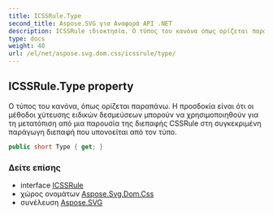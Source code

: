 ```yaml
---
title: ICSSRule.Type
second_title: Aspose.SVG για Αναφορά API .NET
description: ICSSRule ιδιοκτησία. Ο τύπος του κανόνα όπως ορίζεται παραπάνω. Η προσδοκία είναι ότι οι μέθοδοι χύτευσης ειδικών δεσμεύσεων μπορούν να χρησιμοποιηθούν για τη μετατόπιση από μια παρουσία της διεπαφής CSSRule στη συγκεκριμένη παράγωγη διεπαφή που υπονοείται από τον τύπο.
type: docs
weight: 40
url: /el/net/aspose.svg.dom.css/icssrule/type/
---
```

## ICSSRule.Type property

Ο τύπος του κανόνα, όπως ορίζεται παραπάνω. Η προσδοκία είναι ότι οι μέθοδοι χύτευσης ειδικών δεσμεύσεων μπορούν να χρησιμοποιηθούν για τη μετατόπιση από μια παρουσία της διεπαφής CSSRule στη συγκεκριμένη παράγωγη διεπαφή που υπονοείται από τον τύπο.

```csharp
public short Type { get; }
```

### Δείτε επίσης

* interface [ICSSRule](../)
* χώρος ονομάτων [Aspose.Svg.Dom.Css](../../icssrule/)
* συνέλευση [Aspose.SVG](../../../)


